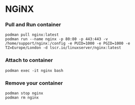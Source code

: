 # NGiNX
### Pull and Run container
```
podman pull nginx:latest
podman run --name nginx -p 80:80 -p 443:443 -v /home/support/nginx:/config -e PUID=1000 -e PGID=1000 -e TZ=Europe/London -d lscr.io/linuxserver/nginx:latest
```

### Attach to container
```
podman exec -it nginx bash
```

### Remove your container
```
podman stop nginx
podman rm nginx
```
